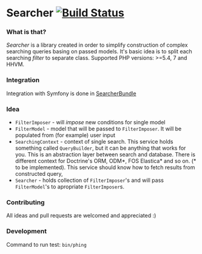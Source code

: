 # Searcher [![Build Status](https://travis-ci.org/krzysztof-gzocha/searcher.svg?branch=master)](https://travis-ci.org/krzysztof-gzocha/searcher)

### What is that?
*Searcher* is a library created in order to simplify construction of complex searching queries basing on passed models.
It's basic idea is to split each searching *filter* to separate class.
Supported PHP versions: >=5.4, 7 and HHVM.

### Integration
Integration with Symfony is done in [SearcherBundle](https://github.com/krzysztof-gzocha/searcher-bundle)

### Idea
 - `FilterImposer` - will *impose* new conditions for single model
 - `FilterModel` - model that will be passed to `FilterImposer`. It will be populated from (for example) user input
 - `SearchingContext` - context of single search. This service holds something called `QueryBuilder`, but it can be anything that works for you. This is an abstraction layer between search and database. There is different context for Doctrine's ORM, ODM*, FOS Elastica* and so on. (* to be implemented). This service should know how to fetch results from constructed query,
 - `Searcher` - holds collection of `FilterImposer`'s and will pass `FilterModel`'s to apropriate `FilterImposer`s.

### Contributing
All ideas and pull requests are welcomed and appreciated :)

### Development
Command to run test: `bin/phing`
